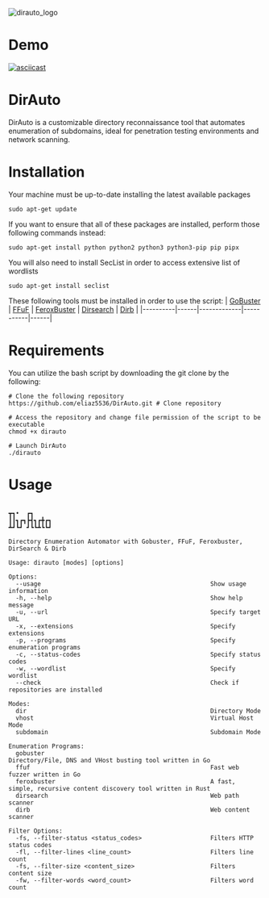 ![dirauto_logo](https://github.com/eliaz5536/DirAuto/assets/5835036/97a666c3-bb93-4ece-a752-e2574d6932f8)

# Demo
[![asciicast](https://asciinema.org/a/Ux26WNgdmIuEr9drhCRjmS5Li.svg)](https://asciinema.org/a/Ux26WNgdmIuEr9drhCRjmS5Li)

# DirAuto
DirAuto is a customizable directory reconnaissance tool that automates enumeration of subdomains, ideal for penetration testing environments and network scanning.
# Installation
Your machine must be up-to-date installing the latest available packages
```
sudo apt-get update
```
If you want to ensure that all of these packages are installed, perform those following commands instead:
```
sudo apt-get install python python2 python3 python3-pip pip pipx
```
You will also need to install SecList in order to access extensive list of wordlists
```
sudo apt-get install seclist
```
These following tools must be installed in order to use the script:
| [GoBuster](https://github.com/OJ/gobuster) | [FFuF](https://github.com/ffuf/ffuf) | [FeroxBuster](https://github.com/epi052/feroxbuster) | [Dirsearch](https://github.com/maurosoria/dirsearch) | [Dirb](https://github.com/v0re/dirb) |
|----------|------|-------------|-----------|------|
# Requirements
You can utilize the bash script by downloading the git clone by the following:
```
# Clone the following repository
https://github.com/eliaz5536/DirAuto.git # Clone repository

# Access the repository and change file permission of the script to be executable
chmod +x dirauto

# Launch DirAuto
./dirauto
```
# Usage 
```

┳┓•  ┏┓     
┃┃┓┏┓┣┫┓┏╋┏┓
┻┛┗┛ ┛┗┗┻┗┗┛

Directory Enumeration Automator with Gobuster, FFuF, Feroxbuster, DirSearch & Dirb
 
Usage: dirauto [modes] [options]
 
Options:
  --usage                                               Show usage information
  -h, --help                                            Show help message
  -u, --url                                             Specify target URL
  -x, --extensions                                      Specify extensions
  -p, --programs                                        Specify enumeration programs
  -c, --status-codes                                    Specify status codes
  -w, --wordlist                                        Specify wordlist
  --check                                               Check if repositories are installed
 
Modes:
  dir                                                   Directory Mode
  vhost                                                 Virtual Host Mode
  subdomain                                             Subdomain Mode
 
Enumeration Programs:
  gobuster                                              Directory/File, DNS and VHost busting tool written in Go
  ffuf                                                  Fast web fuzzer written in Go
  feroxbuster                                           A fast, simple, recursive content discovery tool written in Rust
  dirsearch                                             Web path scanner
  dirb                                                  Web content scanner
 
Filter Options:
  -fs, --filter-status <status_codes>                   Filters HTTP status codes
  -fl, --filter-lines <line_count>                      Filters line count
  -fs, --filter-size <content_size>                     Filters content size
  -fw, --filter-words <word_count>                      Filters word count

```
